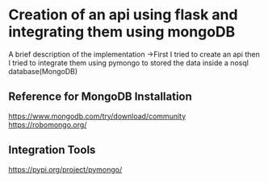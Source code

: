 
# Creation of an api using flask and integrating them using mongoDB

A brief description of the implementation
->First I tried to create an api then I tried to integrate them
using pymongo to stored the data inside a nosql database(MongoDB)



## Reference for MongoDB Installation 
https://www.mongodb.com/try/download/community
https://robomongo.org/

## Integration Tools
https://pypi.org/project/pymongo/
